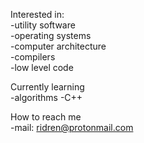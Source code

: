 Interested in:  
  -utility software  
  -operating systems  
  -computer architecture  
  -compilers  
  -low level code   
  
Currently learning  
  -algorithms
  -C++  

How to reach me  
  -mail:     ridren@protonmail.com  
